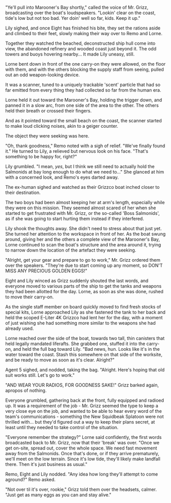 "Ye'll pull into Marooner's Bay shortly," called the voice of Mr. Grizz, broadcasting over the boat's loudspeakers. "Lookin' clear on the coast, tide's low but not too bad. Yer doin' well so far, kids. Keep it up."

Lily sighed, and once Eight has finished his bite, they set the rations aside and climbed to their feet, slowly making their way over to Remo and Lorne.

Together they watched the beached, deconstructed ship hull come into view, the abandoned refinery and wooded coast just beyond it. The odd towers and buoys hovering nearby... It made Lily uneasy, still.

Lorne bent down in front of the one carry-on they were allowed, on the floor with them, and with the others blocking the supply staff from seeing, pulled out an odd weapon-looking device.

It was a scanner, tuned to a uniquely trackable 'scent' particle that had so far emitted from every thing they had collected so far from the human era.

Lorne held it out toward the Marooner's Bay, holding the trigger down, and panned it in a slow arc, from one side of the area to the other. The others held their breath or crossed their fingers.

And as it pointed toward the small beach on the coast, the scanner started to make loud clicking noises, akin to a geiger counter.

The object they were seeking was here.

"Oh, thank goodness," Remo noted with a sigh of relief. "We've finally found it." He turned to Lily, a relieved but nervous look on his face. "That's something to be happy for, right?"

Lily grumbled. "I mean, *yes*, but I think we still need to actually hold the Salmonids at bay long enough to do what we need to..." She glanced at him with a concerned look, and Remo's eyes darted away.

The ex-human sighed and watched as their Grizzco boat inched closer to their destination.

The two boys had been almost keeping her at arm's length, especially while they were on this mission. They seemed almost scared of her when she started to get frustrated with Mr. Grizz, or the so-called 'Boss Salmonids', as if she was going to start hurting them instead if they interfered.

Lily shook the thoughts away. She didn't need to stress about that just yet. She turned her attention to the workspace in front of her. As the boat swung around, giving her and the others a complete view of the Marooner's Bay, Lorne continued to scan the boat's structure and the area around it, trying to narrow down the location of the artefact they were seeking.

"Alright, get your gear and prepare to go to work," Mr. Grizz ordered them over the speakers. "They're due to start coming up any moment, so DON'T MISS ANY PRECIOUS GOLDEN EGGS!"

Eight and Lily winced as Grizz suddenly shouted the last words, and everyone moved to various parts of the ship to get the tanks and weapons they had been allotted for the day. Lorne, as soon as she was done, rushed to move their carry-on.

As the single staff member on board quickly moved to find fresh stocks of special kits, Lorne approached Lily as she fastened the tank to her back and held the scoped E-Liter 4K Grizzco had lent her for the day, with a moment of just wishing she had something more similar to the weapons she had already used.

Lorne reached over the side of the boat, towards two tall, thin canisters that held legally mandated liferafts. She grabbed one, stuffed it into the carry-on, and held the full bag toward Lily. "Bad news, hun. Looks like it's in the water toward the coast. Stash this somewhere on that side of the worksite, and be ready to move as soon as it's clear. Alright?"

Agent 5 sighed, and nodded, taking the bag. "Alright. Here's hoping that old suit works still. Let's go to work."

"AND WEAR YOUR RADIOS, FOR GOODNESS SAKE!" Grizz barked again, apropos of nothing.

Everyone grumbled, gathering back at the front, fully equipped and radioed up. It was a requirement of the job - Mr. Grizz seemed the type to keep a very close eye on the job, and wanted to be able to hear every word of the team's communications - something the New Squidbeak Splatoon were not thrilled with... but they'd figured out a way to keep their plans secret, at least until they needed to take control of the situation.

"Everyone remember the strategy?" Lorne said confidently, the first words broadcasted back to Mr. Grizz, now that their 'break' was over. "Once we get on-site, spread out, cover the whole space. We need fast movement away from the Salmonids. Once that's done, or if they arrive prematurely, we'll meet on the low terrain. Since it's low tide, they'll likely make landfall there. Then it's just business as usual."

Remo, Eight and Lily nodded. "Any idea how long they'll attempt to come aground?" Remo asked.

"Not over til it's over, rookie," Grizz told them over the headsets, calmer. "Just get as many eggs as you can and stay alive."